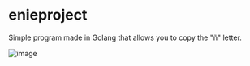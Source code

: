 # enieproject
Simple program made in Golang that allows you to copy the "ñ" letter. 

![image](https://github.com/user-attachments/assets/8cd0f714-74da-4ec4-954d-f4c9eb1bde57)


